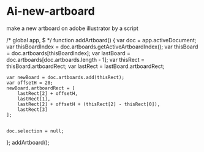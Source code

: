 # Ai-new-artboard
make a new artboard on adobe illustrator by a script

/* global app, $ */
function addArtboard() {
 var doc = app.activeDocument;
    var thisBoardIndex = doc.artboards.getActiveArtboardIndex();
    var thisBoard = doc.artboards[thisBoardIndex];
    var lastBoard = doc.artboards[doc.artboards.length - 1];
    var thisRect = thisBoard.artboardRect;
    var lastRect = lastBoard.artboardRect;
    
    var newBoard = doc.artboards.add(thisRect);
    var offsetH = 20;
    newBoard.artboardRect = [
        lastRect[2] + offsetH,
        lastRect[1],
        lastRect[2] + offsetH + (thisRect[2] - thisRect[0]),
        lastRect[3]
    ];
    
   
    doc.selection = null;
};
addArtboard(); 
